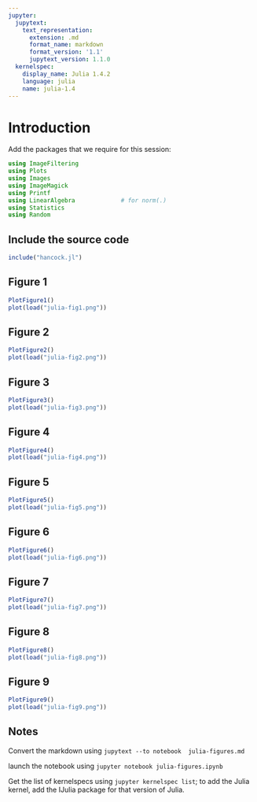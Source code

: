 ```yaml
---
jupyter:
  jupytext:
    text_representation:
      extension: .md
      format_name: markdown
      format_version: '1.1'
      jupytext_version: 1.1.0
  kernelspec:
    display_name: Julia 1.4.2
    language: julia
    name: julia-1.4
---
```



# Introduction

Add the packages that we require for this session:

```julia
using ImageFiltering
using Plots
using Images
using ImageMagick
using Printf
using LinearAlgebra             # for norm(.)
using Statistics
using Random
```



## Include the source code

```julia
include("hancock.jl")
```



## Figure 1

```julia
PlotFigure1()
plot(load("julia-fig1.png"))
```

## Figure 2


```julia
PlotFigure2()
plot(load("julia-fig2.png"))
```

## Figure 3


```julia
PlotFigure3()
plot(load("julia-fig3.png"))
```



## Figure 4


```julia
PlotFigure4()
plot(load("julia-fig4.png"))
```

## Figure 5


```julia
PlotFigure5()
plot(load("julia-fig5.png"))
```

## Figure 6


```julia
PlotFigure6()
plot(load("julia-fig6.png"))
```

## Figure 7


```julia
PlotFigure7()
plot(load("julia-fig7.png"))
```

## Figure 8


```julia
PlotFigure8()
plot(load("julia-fig8.png"))
```

## Figure 9


```julia
PlotFigure9()
plot(load("julia-fig9.png"))
```

## Notes

Convert the markdown using `jupytext --to notebook  julia-figures.md`

launch the notebook using `jupyter notebook julia-figures.ipynb`

Get the list of kernelspecs using `jupyter kernelspec list`; to add
the Julia kernel, add the IJulia package for that version of Julia.


